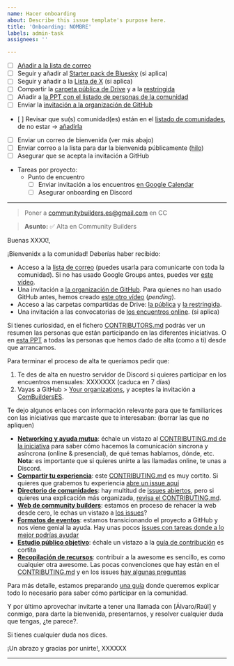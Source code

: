 ```yaml
---
name: Hacer onboarding
about: Describe this issue template's purpose here.
title: 'Onboarding: NOMBRE'
labels: admin-task
assignees: ''

---
```


* [ ] [Añadir a la lista de correo](https://groups.google.com/g/community-builders-es/members)
* [ ] Seguir y añadir al [Starter pack de Bluesky](https://bsky.app/starter-pack/communitybuilders.bsky.social/3lbw4mhnycx2w) (si aplica)
* [ ] Seguir y añadir a la [Lista de X](https://x.com/i/lists/1861687729429303706) (si aplica)
* [ ] Compartir la [carpeta pública de Drive](https://drive.google.com/drive/folders/1Vz18KJ_o86fOlNAgbN6FLV-JCRp7RsNY) y a la [restringida](https://drive.google.com/drive/folders/1EHA-vawXJonyrOhyoz1EzvYsFE_RzfUq)
* [ ] Añadir a [la PPT con el listado de personas de la comunidad](https://docs.google.com/presentation/d/1ResYtqrRDQIEJwsloYyW5NH1FRQJIwSqAJeuplY3bno/edit)
* [ ] Enviar la [invitación a la organización de GitHub](https://github.com/orgs/ComBuildersES/people)
* [ ] Revisar que su(s) comunidad(es) están en el [listado de comunidades](https://raw.githubusercontent.com/ComBuildersES/communities-directory/refs/heads/master/public/data/communities.json), de no estar -> [añadirla](https://github.com/ComBuildersES/communities-directory/issues/new?template=community_entry.yml)
* [ ] Enviar un correo de bienvenida  (ver más abajo)
* [ ] Enviar correo a la lista para dar la bienvenida públicamente ([hilo](https://groups.google.com/u/1/g/community-builders-es/c/fHl6f6NbVts))
* [ ] Asegurar que se acepta la invitación a GitHub

* Tareas por proyecto:
   * Punto de encuentro
      * [ ] Enviar invitación a los encuentros [en Google Calendar](https://calendar.google.com/calendar/u/0/r)
      * [ ] Asegurar onboarding en Discord

----

> Poner a communitybuilders.es@gmail.com en CC

> **Asunto:** ✅ Alta en Community Builders

Buenas XXXX!,

¡Bienvenidx a la comunidad! Deberías haber recibido:

* Acceso a la [lista de correo](https://groups.google.com/u/1/g/community-builders-es) (puedes usarla para comunicarte con toda la comunidad). Si no has usado Google Groups antes, puedes ver [este vídeo](https://youtu.be/4V6mPZCVYwc).
* Una invitación a [la organización de GitHub](https://github.com/ComBuildersES). Para quienes no han usado GitHub antes, hemos creado [este otro vídeo](#) (*pending*).
* Acceso a las carpetas compartidas de Drive: [la pública](https://drive.google.com/drive/folders/1Vz18KJ_o86fOlNAgbN6FLV-JCRp7RsNY) y [la restringida](https://drive.google.com/drive/folders/1EHA-vawXJonyrOhyoz1EzvYsFE_RzfUq).
* Una invitación a las convocatorias de [los encuentros online](https://github.com/ComBuildersES/punto-de-encuentro/blob/main/CONTRIBUTING.md#encuentros-online-mensuales). (si aplica)

Si tienes curiosidad, en el fichero [CONTRIBUTORS.md](https://github.com/ComBuildersES/.github/blob/main/CONTRIBUTORS.md) podrás ver un resumen las personas que están participando en las diferentes iniciativas. O en [esta PPT](https://docs.google.com/presentation/d/1ResYtqrRDQIEJwsloYyW5NH1FRQJIwSqAJeuplY3bno/edit?slide=id.g2e29525fa3a_0_136#slide=id.g2e29525fa3a_0_136) a todas las personas que hemos dado de alta (como a ti) desde que arrancamos.

Para terminar el proceso de alta te queríamos pedir que:

1. Te des de alta en nuestro servidor de Discord si quieres participar en los encuentros mensuales: XXXXXXX (caduca en 7 días)
1. Vayas a GitHub > [Your organizations](https://github.com/settings/organizations), y aceptes la invitación a [ComBuildersES](https://github.com/ComBuildersES).

Te dejo algunos enlaces con información relevante para que te familiarices con las iniciativas que marcaste que te interesaban: (borrar las que no apliquen)
* **[Networking y ayuda mutua](https://github.com/ComBuildersES/punto-de-encuentro#readme)**: échale un vistazo al [CONTRIBUTING.md de la iniciativa](https://github.com/ComBuildersES/punto-de-encuentro/blob/main/CONTRIBUTING.md#c%C3%B3mo-contribuir) para saber cómo hacemos la comunicación síncrona y asíncrona (online & presencial), de qué temas hablamos, dónde, etc. **Nota**: es importante que si quieres unirte a las llamadas online, te unas a Discord.
* **[Compartir tu experiencia](https://github.com/ComBuildersES/charlamos-con-community-builders)**: este [CONTRIBUTING.md](https://github.com/ComBuildersES/charlamos-con-community-builders/blob/main/CONTRIBUTING.md#en-qu%C3%A9-consiste) es muy cortito. Si quieres que grabemos tu experiencia [abre un issue aquí](https://github.com/ComBuildersES/charlamos-con-community-builders/issues/new?template=quiero-compartir-mi-experiencia.md)
* **[Directorio de comunidades](https://github.com/ComBuildersES/communities-directory#readme)**: hay multitud de [issues abiertos](https://github.com/ComBuildersES/communities-directory/issues), pero si quieres una explicación más organizada, [revisa el CONTRIBUTING.md](https://github.com/ComBuildersES/communities-directory/blob/master/CONTRIBUTING.md#gu%C3%ADa-de-contribuci%C3%B3n).
* **[Web de community builders](https://github.com/ComBuildersES/ComBuildersES.github.io)**: estamos en proceso de rehacer la web desde cero, le echas un vistazo a [los issues](https://github.com/ComBuildersES/ComBuildersES.github.io/issues)?
* **[Formatos de eventos](https://github.com/ComBuildersES/formatos-para-eventos#readme)**: estamos transicionando el proyecto a GitHub y nos viene genial la ayuda. Hay unas pocos [issues con tareas donde a lo mejor podrías ayudar](https://github.com/ComBuildersES/formatos-para-eventos/issues)
* **[Estudio público objetivo](https://github.com/ComBuildersES/estudio-publico-objetivo)**: échale un vistazo a la [guía de contribución](https://github.com/ComBuildersES/estudio-publico-objetivo/blob/main/CONTRIBUTING.md#gu%C3%ADa-de-contribuci%C3%B3n) es cortita
* **[Recopilación de recursos](https://github.com/ComBuildersES/awesome-community-builders)**: contribuir a la awesome es sencillo, es como cualquier otra awesome. Las pocas convenciones que hay están en el [CONTRIBUTING.md](https://github.com/ComBuildersES/awesome-community-builders/blob/master/CONTRIBUTING.md) y en los issues [hay algunas preguntas](https://github.com/ComBuildersES/awesome-community-builders/issues)

Para más detalle, estamos preparando [una guía](https://github.com/ComBuildersES/gestion-interna/issues/18) donde queremos explicar todo lo necesario para saber cómo participar en la comunidad. 

Y por último aprovechar invitarte a tener una llamada con [Álvaro/Raúl] y conmigo, para darte la bienvenida, presentarnos, y resolver cualquier duda que tengas, ¿te parece?.

Si tienes cualquier duda nos dices.

¡Un abrazo y gracias por unirte!,
XXXXXX

-----

